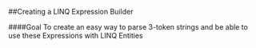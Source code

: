 ﻿##Creating a LINQ Expression Builder

####Goal
To create an easy way to parse 3-token strings and be able to use these Expressions with LINQ Entities